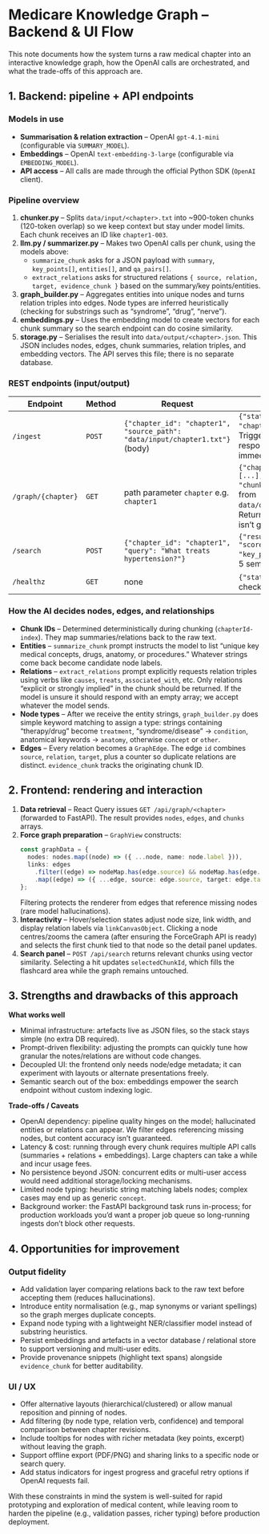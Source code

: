 # Medicare Knowledge Graph – Backend & UI Flow

This note documents how the system turns a raw medical chapter into an interactive knowledge graph, how the OpenAI calls are orchestrated, and what the trade-offs of this approach are.

## 1. Backend: pipeline + API endpoints

### Models in use

- **Summarisation & relation extraction** – OpenAI `gpt-4.1-mini` (configurable via `SUMMARY_MODEL`).
- **Embeddings** – OpenAI `text-embedding-3-large` (configurable via `EMBEDDING_MODEL`).
- **API access** – All calls are made through the official Python SDK (`OpenAI` client).

### Pipeline overview

1. **chunker.py** – Splits `data/input/<chapter>.txt` into ~900-token chunks (120-token overlap) so we keep context but stay under model limits. Each chunk receives an ID like `chapter1-003`.
2. **llm.py / summarizer.py** – Makes two OpenAI calls per chunk, using the models above:
   - `summarize_chunk` asks for a JSON payload with `summary`, `key_points[]`, `entities[]`, and `qa_pairs[]`.
   - `extract_relations` asks for structured relations `{ source, relation, target, evidence_chunk }` based on the summary/key points/entities.
3. **graph_builder.py** – Aggregates entities into unique nodes and turns relation triples into edges. Node types are inferred heuristically (checking for substrings such as “syndrome”, “drug”, “nerve”).
4. **embeddings.py** – Uses the embedding model to create vectors for each chunk summary so the search endpoint can do cosine similarity.
5. **storage.py** – Serialises the result into `data/output/<chapter>.json`. This JSON includes nodes, edges, chunk summaries, relation triples, and embedding vectors. The API serves this file; there is no separate database.

### REST endpoints (input/output)

| Endpoint | Method | Request | Response |
|----------|--------|---------|----------|
| `/ingest` | `POST` | `{"chapter_id": "chapter1", "source_path": "data/input/chapter1.txt"}` (body) | `{"status": "queued", "chapter_id": "chapter1"}`. Triggers background ingest; response returns immediately. |
| `/graph/{chapter}` | `GET` | path parameter `chapter` e.g. `chapter1` | `{"chapter_id", "nodes": [...], "edges": [...], "chunks": [...]}` pulled from `data/output/<chapter>.json`. Returns 404 if the artefact isn’t generated yet. |
| `/search` | `POST` | `{"chapter_id": "chapter1", "query": "What treats hypertension?"}` | `{"results": [{"chunk_id", "score", "summary", "key_points"}, ...]}` – top 5 semantic matches. |
| `/healthz` | `GET` | none | `{"status": "ok"}` – health check. |

### How the AI decides nodes, edges, and relationships

- **Chunk IDs** – Determined deterministically during chunking (`chapterId-index`). They map summaries/relations back to the raw text.
- **Entities** – `summarize_chunk` prompt instructs the model to list “unique key medical concepts, drugs, anatomy, or procedures.” Whatever strings come back become candidate node labels.
- **Relations** – `extract_relations` prompt explicitly requests relation triples using verbs like `causes`, `treats`, `associated_with`, etc. Only relations “explicit or strongly implied” in the chunk should be returned. If the model is unsure it should respond with an empty array; we accept whatever the model sends.
- **Node types** – After we receive the entity strings, `graph_builder.py` does simple keyword matching to assign a type: strings containing “therapy/drug” become `treatment`, “syndrome/disease” → `condition`, anatomical keywords → `anatomy`, otherwise `concept` or `other`.
- **Edges** – Every relation becomes a `GraphEdge`. The edge `id` combines `source`, `relation`, `target`, plus a counter so duplicate relations are distinct. `evidence_chunk` tracks the originating chunk ID.

## 2. Frontend: rendering and interaction

1. **Data retrieval** – React Query issues `GET /api/graph/<chapter>` (forwarded to FastAPI). The result provides `nodes`, `edges`, and `chunks` arrays.
2. **Force graph preparation** – `GraphView` constructs:
   ```ts
   const graphData = {
     nodes: nodes.map((node) => ({ ...node, name: node.label })),
     links: edges
       .filter((edge) => nodeMap.has(edge.source) && nodeMap.has(edge.target))
       .map((edge) => ({ ...edge, source: edge.source, target: edge.target }))
   };
   ```
   Filtering protects the renderer from edges that reference missing nodes (rare model hallucinations).
3. **Interactivity** – Hover/selection states adjust node size, link width, and display relation labels via `linkCanvasObject`. Clicking a node centres/zooms the camera (after ensuring the ForceGraph API is ready) and selects the first chunk tied to that node so the detail panel updates.
4. **Search panel** – `POST /api/search` returns relevant chunks using vector similarity. Selecting a hit updates `selectedChunkId`, which fills the flashcard area while the graph remains untouched.

## 3. Strengths and drawbacks of this approach

**What works well**
- Minimal infrastructure: artefacts live as JSON files, so the stack stays simple (no extra DB required).
- Prompt-driven flexibility: adjusting the prompts can quickly tune how granular the notes/relations are without code changes.
- Decoupled UI: the frontend only needs node/edge metadata; it can experiment with layouts or alternate presentations freely.
- Semantic search out of the box: embeddings empower the search endpoint without custom indexing logic.

**Trade-offs / Caveats**
- OpenAI dependency: pipeline quality hinges on the model; hallucinated entities or relations can appear. We filter edges referencing missing nodes, but content accuracy isn’t guaranteed.
- Latency & cost: running through every chunk requires multiple API calls (summaries + relations + embeddings). Large chapters can take a while and incur usage fees.
- No persistence beyond JSON: concurrent edits or multi-user access would need additional storage/locking mechanisms.
- Limited node typing: heuristic string matching labels nodes; complex cases may end up as generic `concept`.
- Background worker: the FastAPI background task runs in-process; for production workloads you’d want a proper job queue so long-running ingests don’t block other requests.

## 4. Opportunities for improvement

### Output fidelity

- Add validation layer comparing relations back to the raw text before accepting them (reduces hallucinations).
- Introduce entity normalisation (e.g., map synonyms or variant spellings) so the graph merges duplicate concepts.
- Expand node typing with a lightweight NER/classifier model instead of substring heuristics.
- Persist embeddings and artefacts in a vector database / relational store to support versioning and multi-user edits.
- Provide provenance snippets (highlight text spans) alongside `evidence_chunk` for better auditability.

### UI / UX

- Offer alternative layouts (hierarchical/clustered) or allow manual reposition and pinning of nodes.
- Add filtering (by node type, relation verb, confidence) and temporal comparison between chapter revisions.
- Include tooltips for nodes with richer metadata (key points, excerpt) without leaving the graph.
- Support offline export (PDF/PNG) and sharing links to a specific node or search query.
- Add status indicators for ingest progress and graceful retry options if OpenAI requests fail.

With these constraints in mind the system is well-suited for rapid prototyping and exploration of medical content, while leaving room to harden the pipeline (e.g., validation passes, richer typing) before production deployment.
